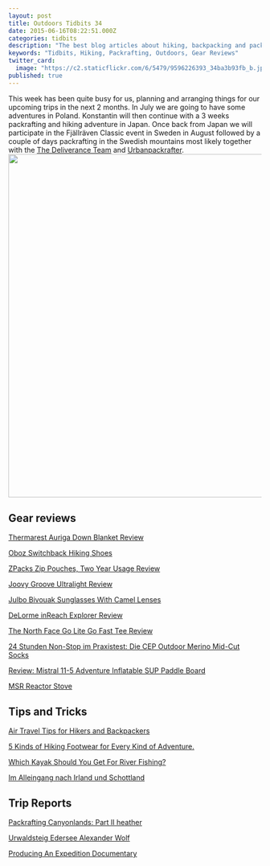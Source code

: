 ```yaml
---
layout: post
title: Outdoors Tidbits 34
date: 2015-06-16T08:22:51.000Z
categories: tidbits
description: "The best blog articles about hiking, backpacking and packrafting 34"
keywords: "Tidbits, Hiking, Packrafting, Outdoors, Gear Reviews"
twitter_card: 
  image: "https://c2.staticflickr.com/6/5479/9596226393_34ba3b93fb_b.jpg"
published: true
---
```


This week has been quite busy for us, planning and arranging things for our upcoming trips in the next 2 months. In July we are going to have some adventures in Poland. Konstantin will then continue with a 3 weeks packrafting and hiking adventure in Japan. Once back from Japan we will participate in the Fjällräven Classic event in Sweden in August followed by a couple of days packrafting in the Swedish mountains most likely together with the <a href="http://deliveranceteam.outdrr.com">The Deliverance Team</a> and <a href="http://urbanpackrafter.com">Urbanpackrafter</a>.
<a href="https://www.flickr.com/photos/90204224@N07/9596226393"><img src="https://c2.staticflickr.com/6/5479/9596226393_34ba3b93fb_b.jpg" width="1024" height="683"></a>

## Gear reviews
[Thermarest Auriga Down Blanket Review](http://treelinebackpacker.com/2015/06/12/thermarest-auriga-down-blanket-review)

[Oboz Switchback Hiking Shoes](http://thebigoutside.com/gear-review-oboz-switchback-hiking-shoes/)

[ZPacks Zip Pouches, Two Year Usage Review](http://hikelighter.com/2015/06/11/zpacks-zip-pouches)

[Joovy Groove Ultralight Review](http://www.goadventuremom.com/2015/06/joovy-groove-ultralight-review/)

[Julbo Bivouak Sunglasses With Camel Lenses](http://trailtopeak.com/2015/06/10/gear-review-julbo-bivouak-sunglasses-with-camel-lenses-9-510)

[DeLorme inReach Explorer Review](http://socalhiker.net/socalhiker-tech-delorme-inreach-explorer-review/)

[The North Face Go Lite Go Fast Tee Review](https://climbinggearreviewsuk.wordpress.com/2015/06/08/the-north-face-go-lite-go-fast-tee-review/)

[24 Stunden Non-Stop im Praxistest: Die CEP Outdoor Merino Mid-Cut Socks](https://www.hiking-blog.de/test/24-stunden-non-stop-im-praxistest-cep-outdoor-merino-mid-cut-socks/)

[Review: Mistral 11-5 Adventure Inflatable SUP Paddle Board ](https://airkayaks.wordpress.com/2015/06/06/product-review-mistral-11-5-adventure-inflatable-sup-paddle-board/)

[MSR Reactor Stove](https://climbinggearreviewsuk.wordpress.com/2015/06/05/msr-reactor-stove/)

## Tips and Tricks
[Air Travel Tips for Hikers and Backpackers](http://toddthehiker.com/2015/06/12/air-travel-tips-for-hikers-and-backpackers)

[5 Kinds of Hiking Footwear for Every Kind of Adventure.](http://outdoorsymama.blogspot.com/2015/06/5-kinds-of-hiking-footwear-for-every.html)

[Which Kayak Should You Get For River Fishing?](http://www.greatoutdoorz.com/which-kayak-should-you-get-for-river-fishing/)

[Im Alleingang nach Irland und Schottland](http://fraeulein-draussen.de/als-frau-alleine-nach-irland-schottland/)

## Trip Reports
[Packrafting Canyonlands: Part II heather](http://www.justacoloradogal.com/2015/06/packrafting-canyonlands-part-ii.html)

[Urwaldsteig Edersee Alexander Wolf](http://outdoorfever.de/urwaldsteig-edersee/)

[Producing An Expedition Documentary](http://www.mikaelstrandberg.com/2015/06/11/producing-an-expedition-documentary-by-patrick-hutton/)
